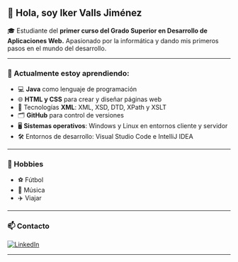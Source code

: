 ## 👋 Hola, soy Iker Valls Jiménez

🎓 Estudiante del **primer curso del Grado Superior en Desarrollo de Aplicaciones Web.**
Apasionado por la informática y dando mis primeros pasos en el mundo del desarrollo.

---

### 🌱 Actualmente estoy aprendiendo:

- 💻 **Java** como lenguaje de programación
- 🌐 **HTML y CSS** para crear y diseñar páginas web
- 🧩 Tecnologías **XML**: XML, XSD, DTD, XPath y XSLT
- 🗂️ **GitHub** para control de versiones
- 🖥️ **Sistemas operativos**: Windows y Linux en entornos cliente y servidor
- 🛠️ Entornos de desarrollo: Visual Studio Code e IntelliJ IDEA

---

### 🎯 Hobbies

- ⚽ Fútbol
- 🎵 Música
- ✈️ Viajar

---

### 📫 Contacto

[![LinkedIn](https://img.shields.io/badge/LinkedIn-Profile-blue?logo=linkedin)](https://www.linkedin.com/in/íker-valls-jiménez-3789082aa)

---
